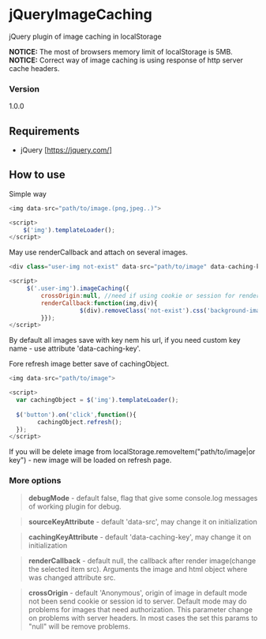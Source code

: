 # jQueryImageCaching
jQuery plugin of image caching in localStorage

**NOTICE:** The most of browsers memory limit of localStorage is 5MB.
**NOTICE:** Correct way of image caching is using response of http server cache headers.

### Version
1.0.0

## Requirements ##
* jQuery [https://jquery.com/]

## How to use ##
Simple way
```javascript
<img data-src="path/to/image.(png,jpeg..)">

<script>
    $('img').templateLoader();
</script>
```

May use renderCallback and attach on several images.
```javascript
<div class="user-img not-exist" data-src="path/to/image" data-caching-key="userImage"></div>

<script>
     $('.user-img').imageCaching({
         crossOrigin:null, //need if using cookie or session for render of image
         renderCallback:function(img,div){
                    $(div).removeClass('not-exist').css('background-image', 'url(' + img + ')');
         }});
</script>
```
By default all images save with key nem his url, if you need custom key name - use attribute 'data-caching-key'.

Fore refresh image better save of cachingObject.
```javascript
<img data-src="path/to/image">

<script>
  var cachingObject = $('img').templateLoader();
  
  $('button').on('click',function(){
        cachingObject.refresh();
  });
</script>
```
If you will be delete image from localStorage.removeItem("path/to/image|or key") - new image will be loaded on refresh page.

### More options
> **debugMode** - default false, flag that give some console.log messages of working plugin for debug.

> **sourceKeyAttribute** - default 'data-src', may change it on initialization

> **cachingKeyAttribute** - default 'data-caching-key', may change it on initialization

> **renderCallback** - default null, the callback after render image(change the selected item src). Arguments the image and html object
where was changed attribute src.

> **crossOrigin** - default 'Anonymous', origin of image in default mode not been send cookie or session id to server. Default
mode may do problems for images that need authorization. This parameter change on problems with server headers. In most cases
the set this params to "null" will be remove problems.